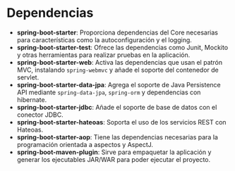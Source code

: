 # Dependencias

- **spring-boot-starter**: Proporciona dependencias del Core necesarias para características como la autoconfiguración y el logging.
- **spring-boot-starter-test**: Ofrece las dependencias como Junit, Mockito y otras herramientas para realizar pruebas en la aplicación.
- **spring-boot-starter-web**: Activa las dependencias que usan el patrón MVC, instalando `spring-webmvc` y añade el soporte del contenedor de servlet.  
- **spring-boot-starter-data-jpa**: Agrega el soporte de Java Persistence API mediante `spring-data-jpa`, `spring-orm` y dependencias con hibernate.
- **spring-boot-starter-jdbc**: Añade el soporte de base de datos con el conector JDBC.
- **spring-boot-starter-hateoas**: Soporta el uso de los servicios REST con Hateoas.
- **spring-boot-starter-aop**: Tiene las dependencias necesarias para la programación orientada a aspectos y AspectJ.
- **spring-boot-maven-plugin**: Sirve para empaquetar la aplicación y generar los ejecutables JAR/WAR para poder ejecutar el proyecto.